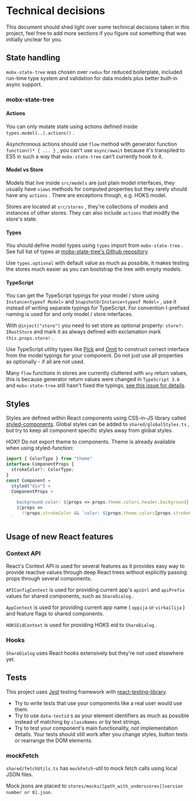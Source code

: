 # Technical decisions

This document should shed light over some technical decisions taken in this project, feel free to add more sections if you figure out something that was initially unclear for you.

## State handling

`mobx-state-tree` was chosen over `redux` for reduced boilerplate, included run-time type system and validation for data models plus better built-in async support.

### mobx-state-tree

#### Actions

You can only mutate state using actions defined inside `types.model(..).actions()` .

Asynchronous actions should use `flow` method with generator function `function()* { ... }` , you can't use `async/await` because it's transpiled to ES5 in such a way that `mobx-state-tree` can't currently hook to it.

#### Model vs Store

Models that live inside `src/models` are just plain model interfaces, they usually have `views` methods for computed properties but they rarely should have any `actions` . There are exceptions though, e.g. HOKS model.

Stores are located at `src/stores` , they're collections of models and instances of other stores. They can also include `actions` that modify the store's state.

#### Types

You should define model types using `types` import from `mobx-state-tree` . See full list of types at [mobx-state-tree's Github repository](https://github.com/mobxjs/mobx-state-tree#types-overview).

Use `types.optional` with default value as much as possible, it makes testing the stores much easier as you can bootstrap the tree with empty models.

#### TypeScript

You can get the TypeScript typings for your model / store using `Instance<typeof Model>` and `SnapshotOrInstance<typeof Model>` , use it instead of writing separate typings for TypeScript. For convention I-prefixed naming is used for and only model / store interfaces.

With `@inject("store")` you need to set store as optional property: `store?: IRootStore` and mark it as always defined with exclamation mark `this.props.store!` .

Use TypeScript utility types like [Pick](https://www.typescriptlang.org/docs/handbook/utility-types.html) and [Omit](https://www.typescriptlang.org/docs/handbook/utility-types.html) to construct correct interface from the model typings for your component. Do not just use all properties as optionally - if all are not used.

Many `flow` functions in stores are currently cluttered with `any` return values, this is because generator return values were changed in `TypeScript 3.6` and `mobx-state-tree` still hasn't fixed the typings, [see this issue for details](https://github.com/mobxjs/mobx-state-tree/issues/1378).

## Styles

Styles are defined within React components using CSS-in-JS library called [styled-components](https://www.styled-components.com/). Global styles can be added to `shared/globalStyles.ts` , but try to keep all component specific styles away from global styles.

HOX!! Do not export theme to components. Theme is already available when using styled-function:

```js
import { ColorType } from "theme"
interface ComponentProps {
  strokeColor?: ColorType;
}
const Component =
  styled("div") <
  ComponentProps >
  `
    background-color: ${props => props.theme.colors.header.background};
    ${props =>
      !!props.strokeColor && `color: ${props.theme.colors[props.strokeColor]};`}
  `
```

## Usage of new React features

### Context API

React's Context API is used for several features as it provides easy way to provide reactive values through deep React trees without explicitly passing props through several components.

`APIConfigContext` is used for providing current app's `apiUrl` and `apiPrefix` values for shared components, such as `ShareDialog` .

`AppContext` is used for providing current app name ( `oppija` or `virkailija` ) and feature flags to shared components.

`HOKSEidContext` is used for providing HOKS eid to `ShareDialog` .

### Hooks

`ShareDialog` uses React hooks extensively but they're not used elsewhere yet.

## Tests

This project uses [Jest](https://jestjs.io/) testing framework with [react-testing-library](https://github.com/kentcdodds/react-testing-library).

- Try to write tests that use your components like a real user would use them.
- Try to use `data-testid` s as your element identifiers as much as possible instead of matching by `classNames` or by text strings.
- Try to test your component's main functionality, not implementation details. Your tests should still work after you change styles, button texts or rearrange the DOM elements.

### mockFetch

`shared/fetchUtils.ts` has `mockFetch`-util to mock fetch calls using local JSON files.

Mock jsons are placed to `stores/mocks/[path_with_underscores][version number or 0].json`.
